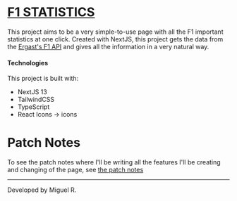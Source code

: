 # [F1 STATISTICS](https://f1statistics.vercel.app)

This project aims to be a very simple-to-use page with all the F1 important statistics at one click. Created with NextJS, this project gets the data from the [Ergast's F1 API](http://ergast.com/mrd/) and gives all the information in a very natural way.

#### Technologies

This project is built with:

- NextJS 13
- TailwindCSS
- TypeScript
- React Icons -> icons

# Patch Notes

To see the patch notes where I'll be writing all the features I'll be creating and changing of the page, see [the patch notes](https://github.com/Roky3029/f1-statistics/blob/main/PATCH_NOTES.md)

---

Developed by Miguel R.
